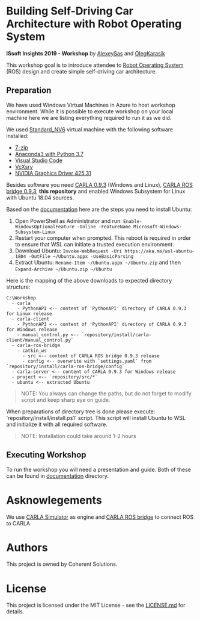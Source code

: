 # Building Self-Driving Car Architecture with Robot Operating System

**ISsoft Insights 2019 - Workshop** by [AlexeySas](https://github.com/alexeysas) and [OlegKarasik](https://github.com/OlegKarasik)

This workshop goal is to introduce attendee to [Robot Operating System](http://wiki.ros.org/) (ROS) design and create simple self-driving car architecture.

## Preparation

We have used Windows Virtual Machines in Azure to host workshop environment. While it is possible to execute workshop on your local machine here we are listing everything required to run it as we did.

We used [Standard_NV6](https://docs.microsoft.com/en-us/azure/virtual-machines/windows/sizes-gpu#nv-series) virtual machine with the following software installed:

* [7-zip](https://www.7-zip.org/)
* [Anaconda3 with Python 3.7](https://www.anaconda.com/)
* [Visual Studio Code](https://code.visualstudio.com/)
* [VcXsrv](https://sourceforge.net/projects/vcxsrv/)
* [NVIDIA Graphics Driver 425.31](https://sourceforge.net/projects/vcxsrv/)

Besides software you need [CARLA 0.9.3](https://github.com/carla-simulator/carla/releases/tag/0.9.3) (Windows and Linux), [CARLA ROS bridge 0.9.3](https://github.com/carla-simulator/ros-bridge/releases/tag/0.9.3), **this repository** and enabled Windows Subsystem for Linux with Ubuntu 18.04 sources.

Based on the [documentation](https://docs.microsoft.com/en-us/windows/wsl/install-on-server) here are the steps you need to install Ubuntu:
1. Open PowerShell as Administrator and run: `Enable-WindowsOptionalFeature -Online -FeatureName Microsoft-Windows-Subsystem-Linux`
2. Restart your computer when prompted. This reboot is required in order to ensure that WSL can initiate a trusted execution environment.
3. Download Ubuntu: `Invoke-WebRequest -Uri https://aka.ms/wsl-ubuntu-1804 -OutFile ~/Ubuntu.appx -UseBasicParsing`
4. Extract Ubuntu: `Rename-Item ~/Ubuntu.appx ~/Ubuntu.zip` and then `Expand-Archive ~/Ubuntu.zip ~/Ubuntu`

Here is the mapping of the above downloads to expected directory structure:

```
C:\Workshop
  - carla
    - PythonAPI <-- content of 'PythonAPI' directory of CARLA 0.9.3 for Linux release
  - carla-client
    - PythonAPI <-- content of 'PythonAPI' directory of CARLA 0.9.3 for Windows release
    - manual_control.py <-- `repository/install/carla-client/manual_control.py`
  - carla-ros-bridge
    - catkin_ws
      - src <-- content of CARLA ROS bridge 0.9.3 release
	  - config <-- overwrite with `settings.yaml` from `repository/install/carla-ros-bridge/config`
  - carla-server <-- content of CARLA 0.9.3 for Windows release
  - project <-- `repository/src/*`
  - ubuntu <-- extracted Ubuntu
``` 

> NOTE: You always can change the paths, but do not forget to modify script and keep sharp eye on guide.

When preparations of directory tree is done please execute: 'repository/install/install.ps1' script. This script will install Ubuntu to WSL and initialize it with all required software.

> NOTE: Installation could take around 1-2 hours

## Executing Workshop

To run the workshop you will need a presentation and guide. Both of these can be found in [documentation](https://github.com/coherentsolutionsinc/issoft-insights-2019-sdc-carla-ros/tree/master/documentation) directory.

# Asknowlegements

We use [CARLA Simulator](https://github.com/carla-simulator/carla) as engine and [CARLA ROS bridge](https://github.com/carla-simulator/ros-bridge) to connect ROS to CARLA.

# Authors

This project is owned by Coherent Solutions.

# License

This project is licensed under the MIT License - see the [LICENSE.md](https://github.com/coherentsolutionsinc/issoft-insights-2019-sdc-carla-ros/blob/master/LICENSE.md) for details.